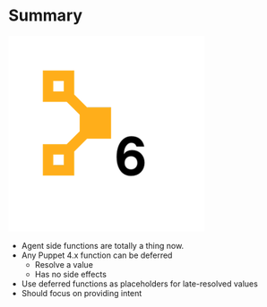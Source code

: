 <!SLIDE center>
# Summary

![.float_right Puppet 6](/_images/puppet6.png)

* Agent side functions are totally a thing now.
* Any Puppet 4.x function can be deferred
    * Resolve a value
    * Has no side effects
* Use deferred functions as placeholders for late-resolved values
* Should focus on providing intent 

